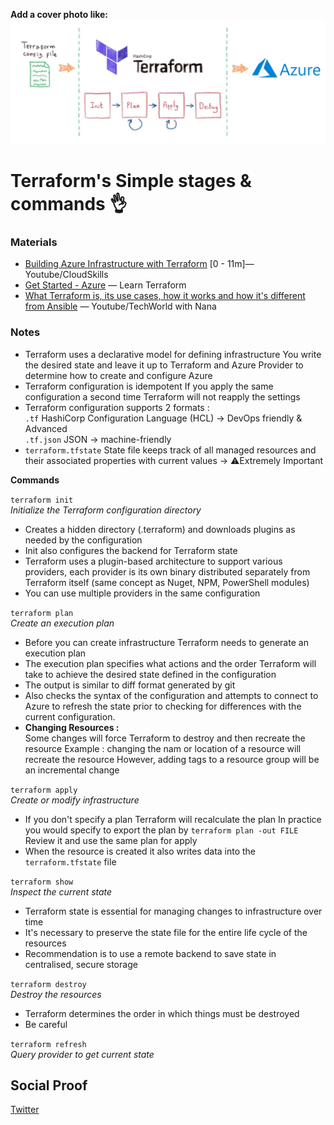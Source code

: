 **Add a cover photo like:**
![placeholder image](cover.jpg)

# Terraform's Simple stages & commands 👌

### Materials

- [Building Azure Infrastructure with Terraform](https://www.youtube.com/watch?v=d6EOEXxMZ8w)  [0 - 11m]— Youtube/CloudSkills
- [Get Started - Azure](https://learn.hashicorp.com/terraform/azure/configure_az)  —  Learn Terraform
- [What Terraform is, its use cases, how it works and how it's different from Ansible](https://www.youtube.com/watch?v=l5k1ai_GBDE) — Youtube/TechWorld with Nana

### Notes

- Terraform uses a declarative model for defining infrastructure
You write the desired state and leave it up to Terraform and Azure Provider to determine how to create and configure Azure
- Terraform configuration is idempotent
If you apply the same configuration a second time Terraform will not reapply the settings
- Terraform configuration supports 2 formats : <br>
`.tf` HashiCorp Configuration Language (HCL) → DevOps friendly & Advanced<br>
`.tf.json` JSON → machine-friendly
- `terraform.tfstate` State file keeps track of all managed resources and their associated properties with current values → ⚠️Extremely Important

**Commands**

`terraform init`<br>
*Initialize the Terraform configuration directory*

- Creates a hidden directory (.terraform) and downloads plugins as needed by the configuration
- Init also configures the backend for Terraform state
- Terraform uses a plugin-based architecture to support various providers, each provider is its own binary distributed separately from Terraform itself (same concept as Nuget, NPM, PowerShell modules)
- You can use multiple providers in the same configuration

`terraform plan` <br>
*Create an execution plan*

- Before you can create infrastructure Terraform needs to generate an execution plan
- The execution plan specifies what actions and the order Terraform will take to achieve the desired state defined in the configuration
- The output is similar to diff format generated by git
- Also checks the syntax of the configuration and attempts to connect to Azure to refresh the state prior to checking for differences with the current configuration.
- **Changing Resources :**<br>
Some changes will force Terraform to destroy and then recreate the resource
Example : changing the nam or location of a resource will recreate the resource
However, adding tags to a resource group will be an incremental change

`terraform apply` <br>
*Create or modify infrastructure*

- If you don't specify a plan Terraform will recalculate the plan
In practice you would specify to export the plan by `terraform plan -out FILE`<br>
Review it and use the same plan for apply
- When the resource is created it also writes data into the `terraform.tfstate` file

`terraform show`<br>
*Inspect the current state*

- Terraform state is essential for managing changes to infrastructure over time
- It's necessary to preserve the state file for the entire life cycle of the resources
- Recommendation is to use a remote backend to save state in centralised, secure storage

`terraform destroy`<br>
*Destroy the resources*

- Terraform determines the order in which things must be destroyed
- Be careful

`terraform refresh`<br>
*Query provider to get current state*

## Social Proof

[Twitter](https://twitter.com/BleuMostafa/status/1290989357759954946?s=20)
